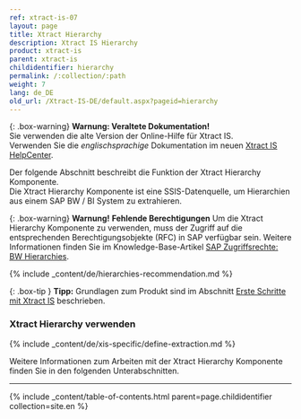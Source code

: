 ```yaml
---
ref: xtract-is-07
layout: page
title: Xtract Hierarchy
description: Xtract IS Hierarchy
product: xtract-is
parent: xtract-is
childidentifier: hierarchy
permalink: /:collection/:path
weight: 7
lang: de_DE
old_url: /Xtract-IS-DE/default.aspx?pageid=hierarchy
---
```


{: .box-warning}
**Warnung: Veraltete Dokumentation!** <br>
Sie verwenden die alte Version der Online-Hilfe für Xtract IS.<br>
Verwenden Sie die *englischsprachige* Dokumentation im neuen [Xtract IS HelpCenter](https://helpcenter.theobald-software.com/xtract-is/documentation/introduction/).

Der folgende Abschnitt beschreibt die Funktion der Xtract Hierarchy Komponente.<br>
Die Xtract Hierarchy Komponente ist eine SSIS-Datenquelle, um Hierarchien aus einem SAP BW / BI System zu extrahieren.

{: .box-warning}
**Warnung!** **Fehlende Berechtigungen**
Um die Xtract Hierarchy Komponente zu verwenden, muss der Zugriff auf die entsprechenden Berechtigungsobjekte (RFC) in SAP verfügbar sein. 
Weitere Informationen finden Sie im Knowledge-Base-Artikel [SAP Zugriffsrechte: BW Hierarchies](https://kb.theobald-software.com/sap/authority-objects-sap-user-rights#bw-hierarchies).

{% include _content/de/hierarchies-recommendation.md %} 

{: .box-tip }
**Tipp:** Grundlagen zum Produkt sind im Abschnitt [Erste Schritte mit Xtract IS](./erste-schritte) beschrieben.<br>


### Xtract Hierarchy verwenden
{% include _content/de/xis-specific/define-extraction.md %}

Weitere Informationen zum Arbeiten mit der Xtract Hierarchy Komponente finden Sie in den folgenden Unterabschnitten.

---

{% include _content/table-of-contents.html parent=page.childidentifier collection=site.en %}
